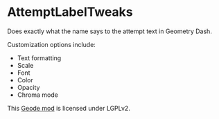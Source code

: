 # AttemptLabelTweaks
Does exactly what the name says to the attempt text in Geometry Dash.

Customization options include:
  - Text formatting
  - Scale
  - Font
  - Color
  - Opacity
  - Chroma mode

This [Geode mod](https://geode-sdk.org) is licensed under LGPLv2.